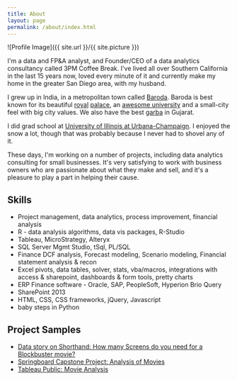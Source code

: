 ```yaml
---
title: About
layout: page
permalink: /about/index.html
---
```

![Profile Image]({{ site.url }}/{{ site.picture }})

<p>I'm a data and FP&A analyst, and Founder/CEO of a data analytics consultancy called 3PM Coffee Break. I've lived all over Southern California in the last 15 years now, loved every minute of it and currently make my home in the greater San Diego area, with my husband.</p>

<p>I grew up in India, in a metropolitan town called <a href="https://en.wikipedia.org/wiki/Vadodara" target="_blank">Baroda</a>. Baroda is best known for its beautiful <a href="https://upload.wikimedia.org/wikipedia/commons/6/67/Baroda_Lvp.JPG" target="_blank">royal</a> <a href="https://en.wikipedia.org/wiki/Laxmi_Vilas_Palace,_Vadodara" target="_blank">palace</a>, an <a href="https://en.wikipedia.org/wiki/Maharaja_Sayajirao_University_of_Baroda" target="_blank">awesome university</a> and a small-city feel with big city values. We also have the best <a href="https://youtu.be/ooEfsNeCfdw?t=4m3s" target="_blank">garba</a> in Gujarat.</p>

<p>I did grad school at <a href="http://illinois.edu/" target="_blank">University of Illinois at Urbana-Champaign</a>. I enjoyed the snow a lot, though that was probably because I never had to shovel any of it.</p>

<p>These days, I'm working on a number of projects, including data analytics consulting for small businesses. It's very satisfying to work with business owners who are passionate about what they make and sell, and it's a pleasure to play a part in helping their cause.</p>

<h2>Skills</h2>

<ul class="skill-list">
	<li>Project management, data analytics, process improvement, financial analysis</li>
	<li>R - data analysis algorithms, data vis packages, R-Studio</li>
	<li>Tableau, MicroStrategy, Alteryx</li>
	<li>SQL Server Mgmt Studio, tSql, PL/SQL</li>
	<li>Finance DCF analysis, Forecast modeling, Scenario modeling, Financial statement analysis & recon</li>
	<li>Excel pivots, data tables, solver, stats, vba/macros, integrations with access & sharepoint, dashboards & form tools, pretty charts</li>
	<li>ERP Finance software - Oracle, SAP, PeopleSoft, Hyperion Brio Query</li>
	<li>SharePoint 2013</li>
	<li>HTML, CSS, CSS frameworks, jQuery, Javascript</li>
	<li>baby steps in Python</li>
</ul>

<h2>Project Samples</h2>

<ul>
	<li><a href="http://soc.sh/n2IqhVcpTf" target="_blank">Data story on Shorthand: How many Screens do you need for a Blockbuster movie?</a></li>
	<li><a href="https://github.com/aannasw/movies-capstone/blob/master/Capstone%20Project.pdf" target="_blank">Springboard Capstone Project: Analysis of Movies</a></li>
	<li><a href="http://public.tableau.com/profile/arti#!/vizhome/MovieAnalysisCapstone/MovieAnalysisCapstone" target="_blank">Tableau Public: Movie Analysis</a></li>	
</ul>
